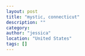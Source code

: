 ```yaml
---
layout: post
title: "mystic, connecticut"
description: ""
category:
author: "jessica"
location: "United States"
tags: []
---
```





